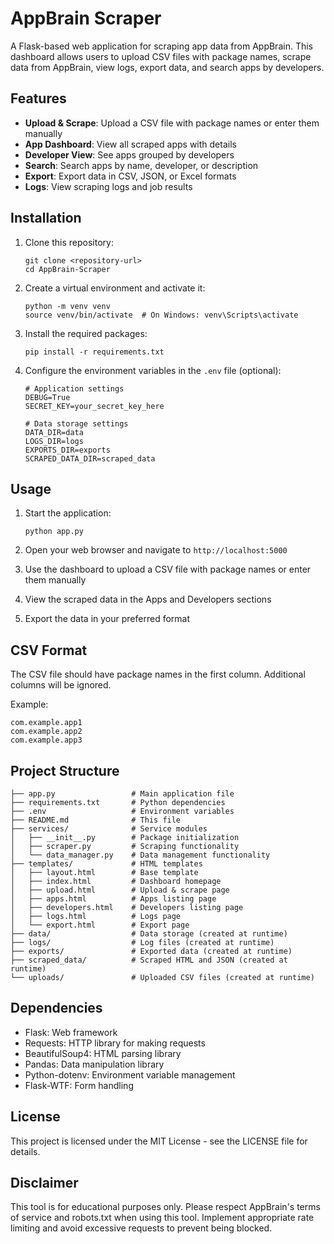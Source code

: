 # AppBrain Scraper

A Flask-based web application for scraping app data from AppBrain. This dashboard allows users to upload CSV files with package names, scrape data from AppBrain, view logs, export data, and search apps by developers.

## Features

- **Upload & Scrape**: Upload a CSV file with package names or enter them manually
- **App Dashboard**: View all scraped apps with details
- **Developer View**: See apps grouped by developers
- **Search**: Search apps by name, developer, or description
- **Export**: Export data in CSV, JSON, or Excel formats
- **Logs**: View scraping logs and job results

## Installation

1. Clone this repository:
   ```
   git clone <repository-url>
   cd AppBrain-Scraper
   ```

2. Create a virtual environment and activate it:
   ```
   python -m venv venv
   source venv/bin/activate  # On Windows: venv\Scripts\activate
   ```

3. Install the required packages:
   ```
   pip install -r requirements.txt
   ```

4. Configure the environment variables in the `.env` file (optional):
   ```
   # Application settings
   DEBUG=True
   SECRET_KEY=your_secret_key_here

   # Data storage settings
   DATA_DIR=data
   LOGS_DIR=logs
   EXPORTS_DIR=exports
   SCRAPED_DATA_DIR=scraped_data
   ```

## Usage

1. Start the application:
   ```
   python app.py
   ```

2. Open your web browser and navigate to `http://localhost:5000`

3. Use the dashboard to upload a CSV file with package names or enter them manually

4. View the scraped data in the Apps and Developers sections

5. Export the data in your preferred format

## CSV Format

The CSV file should have package names in the first column. Additional columns will be ignored.

Example:
```
com.example.app1
com.example.app2
com.example.app3
```

## Project Structure

```
├── app.py                 # Main application file
├── requirements.txt       # Python dependencies
├── .env                   # Environment variables
├── README.md              # This file
├── services/              # Service modules
│   ├── __init__.py        # Package initialization
│   ├── scraper.py         # Scraping functionality
│   └── data_manager.py    # Data management functionality
├── templates/             # HTML templates
│   ├── layout.html        # Base template
│   ├── index.html         # Dashboard homepage
│   ├── upload.html        # Upload & scrape page
│   ├── apps.html          # Apps listing page
│   ├── developers.html    # Developers listing page
│   ├── logs.html          # Logs page
│   └── export.html        # Export page
├── data/                  # Data storage (created at runtime)
├── logs/                  # Log files (created at runtime)
├── exports/               # Exported data (created at runtime)
├── scraped_data/          # Scraped HTML and JSON (created at runtime)
└── uploads/               # Uploaded CSV files (created at runtime)
```

## Dependencies

- Flask: Web framework
- Requests: HTTP library for making requests
- BeautifulSoup4: HTML parsing library
- Pandas: Data manipulation library
- Python-dotenv: Environment variable management
- Flask-WTF: Form handling

## License

This project is licensed under the MIT License - see the LICENSE file for details.

## Disclaimer

This tool is for educational purposes only. Please respect AppBrain's terms of service and robots.txt when using this tool. Implement appropriate rate limiting and avoid excessive requests to prevent being blocked.